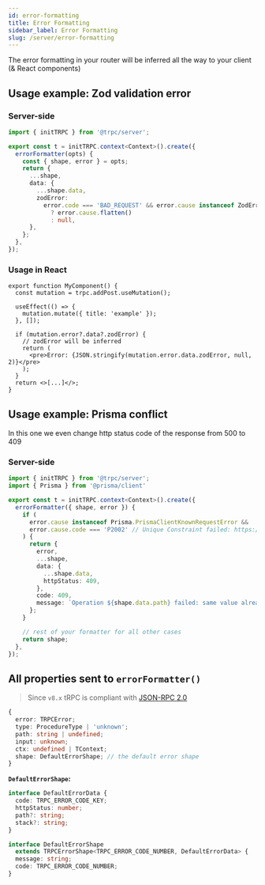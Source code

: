 ```yaml
---
id: error-formatting
title: Error Formatting
sidebar_label: Error Formatting
slug: /server/error-formatting
---
```


The error formatting in your router will be inferred all the way to your client (&&nbsp;React&nbsp;components)

## Usage example: Zod validation error

### Server-side

```ts title='server.ts'
import { initTRPC } from '@trpc/server';

export const t = initTRPC.context<Context>().create({
  errorFormatter(opts) {
    const { shape, error } = opts;
    return {
      ...shape,
      data: {
        ...shape.data,
        zodError:
          error.code === 'BAD_REQUEST' && error.cause instanceof ZodError
            ? error.cause.flatten()
            : null,
      },
    };
  },
});
```

### Usage in React

```tsx title='components/MyComponent.tsx'
export function MyComponent() {
  const mutation = trpc.addPost.useMutation();

  useEffect(() => {
    mutation.mutate({ title: 'example' });
  }, []);

  if (mutation.error?.data?.zodError) {
    // zodError will be inferred
    return (
      <pre>Error: {JSON.stringify(mutation.error.data.zodError, null, 2)}</pre>
    );
  }
  return <>[...]</>;
}
```

## Usage example: Prisma conflict

In this one we even change http status code of the response from 500 to 409

### Server-side

```ts title='server.ts'
import { initTRPC } from '@trpc/server';
import { Prisma } from '@prisma/client'

export const t = initTRPC.context<Context>().create({
  errorFormatter({ shape, error }) {
    if (
      error.cause instanceof Prisma.PrismaClientKnownRequestError &&
      error.cause.code === 'P2002' // Unique Constraint failed: https://www.prisma.io/docs/reference/api-reference/error-reference#p2002
    ) {
      return {
        error,
        ...shape,
        data: {
          ...shape.data,
          httpStatus: 409,
        },
        code: 409,
        message: `Operation ${shape.data.path} failed: same value already exists for field "${error.cause.meta?.target}"`,
      };
    }

    // rest of your formatter for all other cases
    return shape;
  },
});
```

## All properties sent to `errorFormatter()`

> Since `v8.x` tRPC is compliant with [JSON-RPC 2.0](https://www.jsonrpc.org/specification)

```ts
{
  error: TRPCError;
  type: ProcedureType | 'unknown';
  path: string | undefined;
  input: unknown;
  ctx: undefined | TContext;
  shape: DefaultErrorShape; // the default error shape
}
```

**`DefaultErrorShape`:**

```ts
interface DefaultErrorData {
  code: TRPC_ERROR_CODE_KEY;
  httpStatus: number;
  path?: string;
  stack?: string;
}

interface DefaultErrorShape
  extends TRPCErrorShape<TRPC_ERROR_CODE_NUMBER, DefaultErrorData> {
  message: string;
  code: TRPC_ERROR_CODE_NUMBER;
}
```
